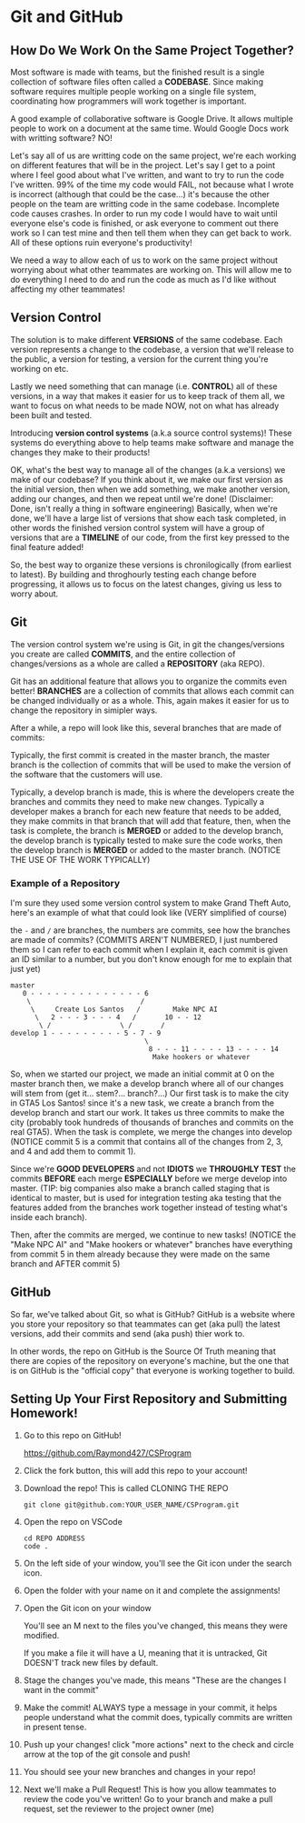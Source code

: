 # Git and GitHub
## How Do We Work On the Same Project Together?
Most software is made with teams, but the finished result is a single collection of software files often called a **CODEBASE**.
Since making software requires multiple people working on a single file system, coordinating how programmers will work together is important.

A good example of collaborative software is Google Drive. It allows multiple people to work on a document at the same time.
Would Google Docs work with writting software? NO!

Let's say all of us are writting code on the same project, we're each working on different features that will be in the project.
Let's say I get to a point where I feel good about what I've written, and want to try to run the code I've written.
99% of the time my code would FAIL, not because what I wrote is incorrect (although that could be the case...) it's because the other people on the team are writting code in the same codebase. Incomplete code causes crashes. In order to run my code I would have to wait until everyone else's code is finished, or ask everyone to comment out there work so I can test mine and then tell them when they can get back to work. All of these options ruin everyone's productivity!

We need a way to allow each of us to work on the same project without worrying about what other teammates are working on. This will allow me to do everything I need to do and run the code as much as I'd like without affecting my other teammates!

## Version Control
The solution is to make different **VERSIONS** of the same codebase. Each version represents a change to the codebase, a version that we'll release to the public, a version for testing, a version for the current thing you're working on etc.

Lastly we need something that can manage (i.e. **CONTROL**) all of these versions, in a way that makes it easier for us to keep track of them all, we want to focus on what needs to be made NOW, not on what has already been built and tested.

Introducing **version control systems**  (a.k.a source control systems)! These systems do everything above to help teams make software and manage the changes they make to their products!

OK, what's the best way to manage all of the changes (a.k.a versions) we make of our codebase? If you think about it, we make our first version as the initial version, then when we add something, we make another version, adding our changes, and then we repeat until we're done! (Disclaimer: Done, isn't really a thing in software engineering) Basically, when we're done, we'll have a large list of versions that show each task completed, in other words the finished version control system will have a group of versions that are a **TIMELINE** of our code, from the first key pressed to the final feature added!

So, the best way to organize these versions is chronilogically (from earliest to latest). By building and throghourly testing each change before progressing, it allows us to focus on the latest changes, giving us less to worry about.

## Git
The version control system we're using is Git, in git the changes/versions you create are called **COMMITS**, and the entire collection of changes/versions as a whole are called a **REPOSITORY** (aka REPO).

Git has an additional feature that allows you to organize the commits even better! **BRANCHES** are a collection of commits that allows each commit can be changed individually or as a whole. This, again makes it easier for us to change the repository in simipler ways.

After a while, a repo will look like this, several branches that are made of commits:

Typically, the first commit is created in the master branch, the master branch is the collection of commits that will be used to make the version of the software that the customers will use.

Typically, a develop branch is made, this is where the developers create the branches and commits they need to make new changes. Typically a developer makes a branch for each new feature that needs to be added, they make commits in that branch that will add that feature, then, when the task is complete, the branch is **MERGED** or added to the develop branch, the develop branch is typically tested to make sure the code works, then the develop branch is **MERGED** or added to the master branch. (NOTICE THE USE OF THE WORK TYPICALLY)

### Example of a Repository
I'm sure they used some version control system to make Grand Theft Auto, here's an example of what that could look like (VERY simplified of course)

the `-` and `/` are branches, the numbers are commits, see how the branches are made of commits?
(COMMITS AREN'T NUMBERED, I just numbered them so I can refer to each commit when I explain it, each commit is given an ID similar to a number, but you don't know enough for me to explain that just yet)

```
master
   0 - - - - - - - - - - - - - - 6
    \                           /
     \     Create Los Santos   /        Make NPC AI
      \   2 - - - 3 - - - 4   /       10 - - 12
       \ /                 \ /       /
develop 1 - - - - - - - - - 5 - 7 - 9
                                 \
                                  8 - - - 11 - - - - 13 - - - - 14
                                   Make hookers or whatever
```

So, when we started our project, we made an initial commit at 0 on the master branch then, we make a develop branch where all of our changes will stem from (get it... stem?... branch?...) Our first task is to make the city in GTA5 Los Santos! since it's a new task, we create a branch from the develop branch and start our work. It takes us three commits to make the city (probably took hundreds of thousands of branches and commits on the real GTA5). When the task is complete, we merge the changes into develop (NOTICE commit 5 is a commit that contains all of the changes from 2, 3, and 4 and add them to commit 1).

Since we're **GOOD DEVELOPERS** and not **IDIOTS** we **THROUGHLY TEST** the commits **BEFORE** each merge **ESPECIALLY** before we merge develop into master. (TIP: big companies also make a branch called staging that is identical to master, but is used for integration testing aka testing that the features added from the branches work together instead of testing what's inside each branch).

Then, after the commits are merged, we continue to new tasks! (NOTICE the "Make NPC AI" and "Make hookers or whatever" branches have everything from commit 5 in them already because they were made on the same branch and AFTER commit 5)

## GitHub
So far, we've talked about Git, so what is GitHub? GitHub is a website where you store your repository so that teammates can get (aka pull) the latest versions, add their commits and send (aka push) thier work to.

In other words, the repo on GitHub is the Source Of Truth meaning that there are copies of the repository on everyone's machine, but the one that is on GitHub is the "official copy" that everyone is working together to build.

## Setting Up Your First Repository and Submitting Homework!

1. Go to this repo on GitHub!

    https://github.com/Raymond427/CSProgram

2. Click the fork button, this will add this repo to your account!

3. Download the repo! This is called CLONING THE REPO

    ```
    git clone git@github.com:YOUR_USER_NAME/CSProgram.git
    ```

4. Open the repo on VSCode

    ```
    cd REPO ADDRESS
    code .
    ```

5. On the left side of your window, you'll see the Git icon under the search icon.

6. Open the folder with your name on it and complete the assignments!

7. Open the Git icon on your window

    You'll see an M next to the files you've changed, this means they were modified.

    If you make a file it will have a U, meaning that it is untracked, Git DOESN'T track new files by default.

8. Stage the changes you've made, this means "These are the changes I want in the commit"

9. Make the commit! ALWAYS type a message in your commit, it helps people understand what the commit does, typically commits are written in present tense.


10. Push up your changes! click "more actions" next to the check and circle arrow at the top of the git console and push!

11. You should see your new branches and changes in your repo!

12. Next we'll make a Pull Request! This is how you allow teammates to review the code you've written! Go to your branch and make a pull request, set the reviewer to the project owner (me)